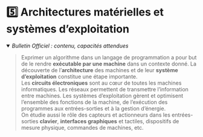 # 5️⃣ Architectures matérielles et systèmes d’exploitation
<details open>
    <summary><i>Bulletin Officiel : contenu, capacités attendues</i></summary>

> Exprimer un algorithme dans un langage de programmation a pour but de le rendre **exécutable par une machine** dans un contexte donné. La découverte de l’**architecture** des machines et de leur **système d’exploitation** constitue une étape importante.  
> Les **circuits électroniques** sont au cœur de toutes les machines informatiques. Les réseaux permettent de transmettre l’information entre machines. Les systèmes d’exploitation gèrent et optimisent l’ensemble des fonctions de la machine, de l’exécution des programmes aux entrées-sorties et à la gestion d’énergie.  
> On étudie aussi le rôle des capteurs et actionneurs dans les entrées-sorties **clavier**, **interfaces graphiques** et tactiles, dispositifs de mesure physique, commandes de machines, etc.
</details>
